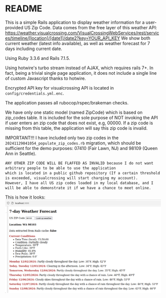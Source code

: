 # README

This is a simple Rails application to display weather information for a user-provided US Zip Code.
Data comes from the free layer of this weather API: https://weather.visualcrossing.com/VisualCrossingWebServices/rest/services/timeline/[location]/[date1]/date2?key=YOUR_API_KEY
We show both current weather (latest info available), as well as weather forecast for 7 days including current date.

Using Ruby 3.3.6 and Rails 7.1.5.

Using hotwire's turbo stream instead of AJAX, which requires rails 7+.
In fact, being a trivial single page application, it does not include a single line of custom Javascript thanks to hotwire.
 
Encrypted API key for visualcrossing API is located in `config/credentials.yml.enc`.

The application passes all rubocop/rspec/brakeman checks.

We have only one static model (named ZipCode) which is based on zip_codes table.
It is included for the sole purpose of NOT invoking the API if user enters an zip code that does not exist, e.g, 00000.
If a zip code is missing from this table, the application will say this zip code is invalid.

IMPORTANT!!!
    I have included only two zip codes in the `20241129041054_populate_zip_codes.rb` migration, which should be sufficient for the demo purposes:
        07410 (Fair Lawn, NJ) and 98109 (Queen Ann in Seattle).

    ANY OTHER ZIP CODE WILL BE FLAFFED AS INVALID because I do not want arbitrary people to be able to use the application
    which is located in a public github repository (If a certain threshold is exceeded, visualcrossing will start charging my account).
    However, I have all US zip codes loaded in my local database, and I will be able to demonstrate it if we have a chance to meet online.

This is how it looks:
![img.png](img.png)



